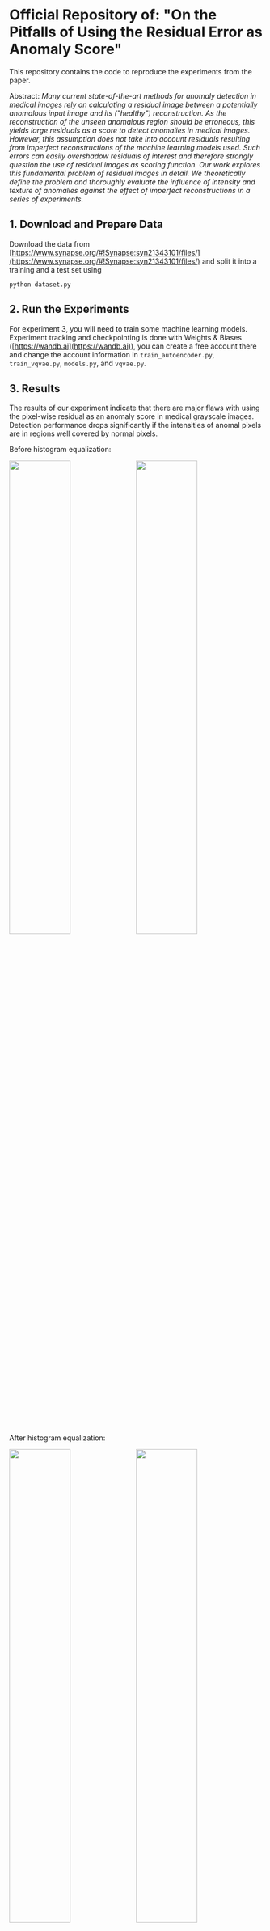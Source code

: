 # Official Repository of: "On the Pitfalls of Using the Residual Error as Anomaly Score"

This repository contains the code to reproduce the experiments from the paper.

Abstract: *Many current state-of-the-art methods for anomaly detection in medical images rely on calculating a residual image between a potentially anomalous input image and its ("healthy") reconstruction. As the reconstruction of the unseen anomalous region should be erroneous, this yields large residuals as a score to detect anomalies in medical images. However, this assumption does not take into account residuals resulting from imperfect reconstructions of the machine learning models used. Such errors can easily overshadow residuals of interest and therefore strongly question the use of residual images as scoring function. Our work explores this fundamental problem of residual images in detail. We theoretically define the problem and thoroughly evaluate the influence of intensity and texture of anomalies against the effect of imperfect reconstructions in a series of experiments.*

## 1. Download and Prepare Data

Download the data from [https://www.synapse.org/#!Synapse:syn21343101/files/](https://www.synapse.org/#!Synapse:syn21343101/files/) and split it into a training and a test set using

```
python dataset.py
```

## 2. Run the Experiments

For experiment 3, you will need to train some machine learning models.
Experiment tracking and checkpointing is done with Weights & Biases ([https://wandb.ai](https://wandb.ai)), you can create a free account there and change the account information in `train_autoencoder.py`, `train_vqvae.py`, `models.py`, and `vqvae.py`.

## 3. Results

 The results of our experiment indicate that there are major flaws with using the pixel-wise residual as an anomaly score in medical grayscale images. Detection performance drops significantly if the intensities of anomal pixels are in regions well covered by normal pixels.

Before histogram equalization:

<p float="left">
  <img src="./results/experiment1/experiment1_full_heatmap.png" width="49%" />
  <img src="./results/histogram_testset.png" width="49%" /> 
</p>

After histogram equalization:

<p float="left">
  <img src="./results/experiment1/experiment1_histeqal_heatmap.png" width="49%" />
  <img src="./results/histogram_equalized_testset.png" width="49%" /> 
</p>

This Figures above show reduced anomaly segmentation performance (measured in average precision) when the intensity of the anomaly is in an area well covered by normal pixel intensities.

